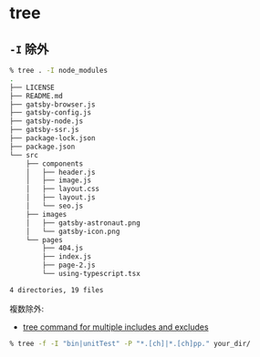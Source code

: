 # tree

## `-I` 除外

~~~zsh
% tree . -I node_modules 
.
├── LICENSE
├── README.md
├── gatsby-browser.js
├── gatsby-config.js
├── gatsby-node.js
├── gatsby-ssr.js
├── package-lock.json
├── package.json
└── src
    ├── components
    │   ├── header.js
    │   ├── image.js
    │   ├── layout.css
    │   ├── layout.js
    │   └── seo.js
    ├── images
    │   ├── gatsby-astronaut.png
    │   └── gatsby-icon.png
    └── pages
        ├── 404.js
        ├── index.js
        ├── page-2.js
        └── using-typescript.tsx

4 directories, 19 files
~~~

複数除外:

- [tree command for multiple includes and excludes](https://unix.stackexchange.com/questions/61074/tree-command-for-multiple-includes-and-excludes)

~~~zsh
% tree -f -I "bin|unitTest" -P "*.[ch]|*.[ch]pp." your_dir/
~~~